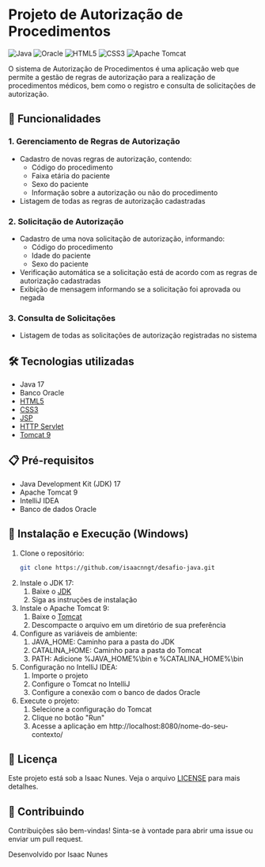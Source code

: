 # Projeto de Autorização de Procedimentos

![Java](https://img.shields.io/badge/java-%23ED8B00.svg?style=for-the-badge&logo=java&logoColor=white)
![Oracle](https://img.shields.io/badge/Oracle-F80000?style=for-the-badge&logo=oracle&logoColor=white)
![HTML5](https://img.shields.io/badge/html5-%23E34F26.svg?style=for-the-badge&logo=html5&logoColor=white)
![CSS3](https://img.shields.io/badge/css3-%231572B6.svg?style=for-the-badge&logo=css3&logoColor=white)
![Apache Tomcat](https://img.shields.io/badge/apache%20tomcat-%23F8DC75.svg?style=for-the-badge&logo=apache-tomcat&logoColor=black)

O sistema de Autorização de Procedimentos é uma aplicação web que permite a gestão de regras de autorização para a realização de procedimentos médicos, bem como o registro e consulta de solicitações de autorização.

## 🚀 Funcionalidades

### 1. Gerenciamento de Regras de Autorização

- Cadastro de novas regras de autorização, contendo:
  - Código do procedimento
  - Faixa etária do paciente
  - Sexo do paciente
  - Informação sobre a autorização ou não do procedimento
- Listagem de todas as regras de autorização cadastradas

### 2. Solicitação de Autorização

- Cadastro de uma nova solicitação de autorização, informando:
  - Código do procedimento
  - Idade do paciente
  - Sexo do paciente
- Verificação automática se a solicitação está de acordo com as regras de autorização cadastradas
- Exibição de mensagem informando se a solicitação foi aprovada ou negada

### 3. Consulta de Solicitações

- Listagem de todas as solicitações de autorização registradas no sistema

## 🛠️ Tecnologias utilizadas

- Java 17
- Banco Oracle
- [HTML5](https://developer.mozilla.org/pt-BR/docs/Web/HTML)
- [CSS3](https://developer.mozilla.org/pt-BR/docs/Web/CSS)
- [JSP](https://docs.oracle.com/javaee/5/tutorial/doc/bnajo.html)
- [HTTP Servlet](https://docs.oracle.com/javaee/7/api/javax/servlet/http/HttpServlet.html)
- [Tomcat 9](https://tomcat.apache.org/)

## 📋 Pré-requisitos

- Java Development Kit (JDK) 17
- Apache Tomcat 9
- IntelliJ IDEA
- Banco de dados Oracle

## 🔧 Instalação e Execução (Windows)

1. Clone o repositório:
   ```bash
   git clone https://github.com/isaacnngt/desafio-java.git
2. Instale o JDK 17: 
   1. Baixe o [JDK](https://www.oracle.com/java/technologies/javase/jdk17-archive-downloads.html)
   2. Siga as instruções de instalação
3. Instale o Apache Tomcat 9: 
   1. Baixe o [Tomcat](https://tomcat.apache.org/download-90.cgi)
   2. Descompacte o arquivo em um diretório de sua preferência
4. Configure as variáveis de ambiente: 
   1. JAVA\_HOME: Caminho para a pasta do JDK
   2. CATALINA\_HOME: Caminho para a pasta do Tomcat
   3. PATH: Adicione %JAVA\_HOME%\bin e %CATALINA\_HOME%\bin
5. Configuração no IntelliJ IDEA: 
   1. Importe o projeto
   1. Configure o Tomcat no IntelliJ
   1. Configure a conexão com o banco de dados Oracle
6. Execute o projeto: 
   1. Selecione a configuração do Tomcat
   1. Clique no botão "Run"
   1. Acesse a aplicação em http://localhost:8080/nome-do-seu-contexto/
      
## **📄 Licença**
Este projeto está sob a Isaac Nunes. Veja o arquivo [LICENSE](LICENSE) para mais detalhes.

## **🤝 Contribuindo**
Contribuições são bem-vindas! Sinta-se à vontade para abrir uma issue ou enviar um pull request.

Desenvolvido por Isaac Nunes

